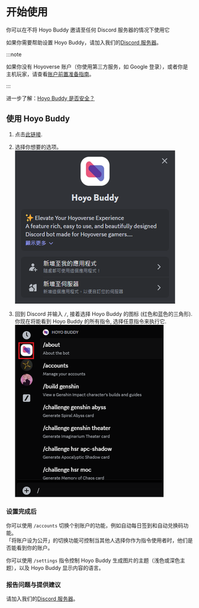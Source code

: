 # 开始使用

你可以在不将 Hoyo Buddy 邀请至任何 Discord 服务器的情况下使用它

如果你需要帮助设置 Hoyo Buddy，请加入我们的[Discord 服务器](https://link.seria.moe/hb-dc)。

:::note

如果你没有 Hoyoverse 账户（你使用第三方服务，如 Google 登录），或者你是主机玩家，请查看[账户前置准备指南](./Before-Start.md)。

:::

进一步了解：[Hoyo Buddy 是否安全？](./Account-Security.md)

## 使用 Hoyo Buddy

1. 点击[此链接](https://one.hb.seria.moe/install).

2. 选择你想要的选项。  
![image](../../../../src/assets/images/HB_Add-app_zh_Hant.png)

3. 回到 Discord 并输入 `/`, 接着选择 Hoyo Buddy 的图标 (红色和蓝色的三角形). 你现在将能看到 Hoyo Buddy 的所有指令, 选择任意指令来执行它.  
![image](../../../../src/assets/images/392196104-6960be6c-8b51-49fd-93ae-bad4dad6822b.png)

### 设置完成后

你可以使用 `/accounts` 切换个别账户的功能，例如自动每日签到和自动兑换码功能。  
「将账户设为公开」的切换功能可控制当其他人选择你作为指令使用者时，他们是否能看到你的账户。

你可以使用 `/settings` 指令控制 Hoyo Buddy 生成图片的主题（浅色或深色主题），以及 Hoyo Buddy 显示内容的语言。

### 报告问题与提供建议

请加入我们的[Discord 服务器](https://link.seria.moe/hb-dc)。

